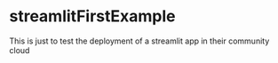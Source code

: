 # streamlitFirstExample
This is just to test the deployment of a streamlit app in their community cloud
